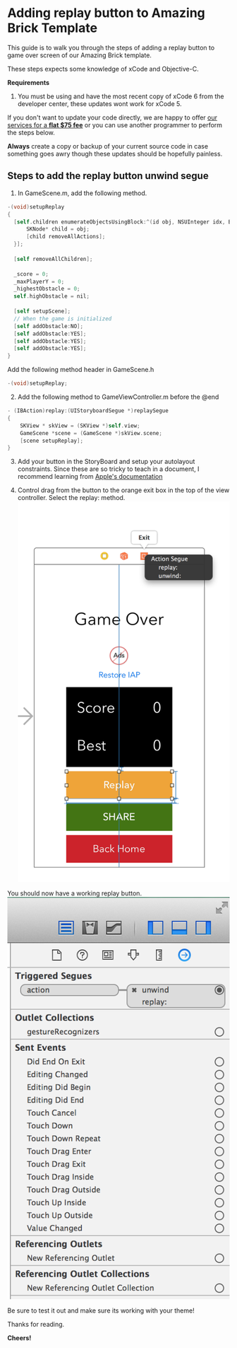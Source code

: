 # Adding replay button to Amazing Brick Template
This guide is to walk you through the steps of adding a replay button to game over screen of our Amazing Brick template.

These steps expects some knowledge of xCode and Objective-C.  

**Requirements**
1. You must be using and have the most recent copy of xCode 6 from the developer center, these updates wont work for xCode 5.

If you don't want to update your code directly, we are happy to offer [our services for a **flat $75 fee**](http://alpinepipeline.com/pages/services) or you can use another programmer to perform the steps below.  

**Always** create a copy or backup of your current source code in case something goes awry though these updates should be hopefully painless.

## Steps to add the replay button unwind segue

1. In GameScene.m, add the following method.
```objective-c
-(void)setupReplay
{
  [self.children enumerateObjectsUsingBlock:^(id obj, NSUInteger idx, BOOL *stop) {
      SKNode* child = obj;
      [child removeAllActions];
  }];
  
  [self removeAllChildren];
  
  _score = 0;
  _maxPlayerY = 0;
  _highestObstacle = 0;
  self.highObstacle = nil;
  
  [self setupScene];
  // When the game is initialized
  [self addObstacle:NO];
  [self addObstacle:YES];
  [self addObstacle:YES];
  [self addObstacle:YES];
}
```

Add the following method header in GameScene.h
```objective-c
-(void)setupReplay;
```

2.  Add the following method to GameViewController.m before the @end
```objective-c
- (IBAction)replay:(UIStoryboardSegue *)replaySegue
{
    SKView * skView = (SKView *)self.view;
    GameScene *scene = (GameScene *)skView.scene;
    [scene setupReplay];
}
```

3. Add your button in the StoryBoard and setup your autolayout constraints. Since these are so tricky to teach in a document, I recommend learning from [Apple's documentation](https://developer.apple.com/library/ios/documentation/UserExperience/Conceptual/AutolayoutPG/Introduction/Introduction.html)

4. Control drag from the button to the orange exit box in the top of the view controller.  Select the replay: method. 
![Button Exit](https://github.com/kevinvanderlugt/template_documents/blob/e564e41dabebdc5d17b84fb1f5d55db2fecdd8c3/amazing_bricks/replay_button_exit.png)

You should now have a working replay button.  
![Button Action](https://github.com/kevinvanderlugt/template_documents/blob/e564e41dabebdc5d17b84fb1f5d55db2fecdd8c3/amazing_bricks/replay_button_action.png)


Be sure to test it out and make sure its working with your theme!

Thanks for reading.

**Cheers!**
